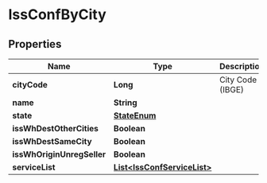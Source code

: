 
# IssConfByCity

## Properties
Name | Type | Description | Notes
------------ | ------------- | ------------- | -------------
**cityCode** | **Long** | City Code (IBGE) | 
**name** | **String** |  |  [optional]
**state** | [**StateEnum**](StateEnum.md) |  |  [optional]
**issWhDestOtherCities** | **Boolean** |  |  [optional]
**issWhDestSameCity** | **Boolean** |  |  [optional]
**issWhOriginUnregSeller** | **Boolean** |  |  [optional]
**serviceList** | [**List&lt;IssConfServiceList&gt;**](IssConfServiceList.md) |  |  [optional]



